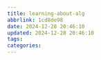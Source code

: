 ```yaml
---
title: learning-about-alg
abbrlink: 1cd8de98
date: 2024-12-28 20:46:10
updated: 2024-12-28 20:46:10
tags:
categories:
---
```

